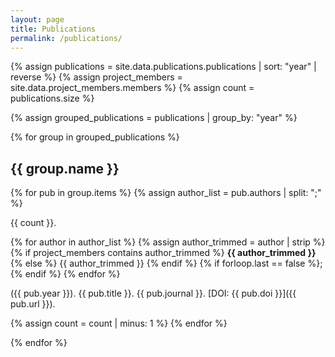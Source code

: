 ```yaml
---
layout: page
title: Publications
permalink: /publications/
---
```


{% assign publications = site.data.publications.publications | sort: "year" | reverse %}
{% assign project_members = site.data.project_members.members %}
{% assign count = publications.size %}

{% assign grouped_publications = publications | group_by: "year" %}

{% for group in grouped_publications %}
## {{ group.name }}

{% for pub in group.items %}
{% assign author_list = pub.authors | split: ";" %}

{{ count }}. 

{% for author in author_list %}
  {% assign author_trimmed = author | strip %}
  {% if project_members contains author_trimmed %}
    **{{ author_trimmed }}**
  {% else %}
    {{ author_trimmed }}
  {% endif %}
  {% if forloop.last == false %}; {% endif %}
{% endfor %}

({{ pub.year }}). {{ pub.title }}. {{ pub.journal }}. [DOI: {{ pub.doi }}]({{ pub.url }}).

{% assign count = count | minus: 1 %}
{% endfor %}

{% endfor %}
